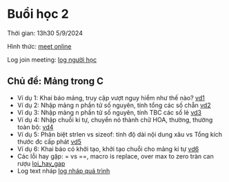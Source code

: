 # Buổi học 2

Thời gian: 13h30 5/9/2024

Hình thức: [meet online](https://meet.google.com/qov-btdk-dst)

Log join meeting: [log người học](day2/meeting_day2.csv)

## Chủ đề: Mảng trong C ##

- Ví dụ 1: Khai báo mảng, truy cập vượt nguy hiểm như thế nào? [vd1](day2/mang_vd1.cpp)
- Ví dụ 2: Nhập mảng n phần tử số nguyên, tính tổng các số chẵn [vd2](day2/mang_vd2.cpp)
- Ví dụ 3: Nhập mảng n phần tử số nguyên, tính TBC các số lẻ [vd3](day2/mang_vd3.cpp)
- Ví dụ 4: Nhập chuỗi kí tự, chuyển nó thành chữ HOA, thường, thường toàn bộ: [vd4](day2/mang_vd4.cpp)
- Ví dụ 5: Phân biệt strlen vs sizeof: tính độ dài nội dung xâu vs Tổng kích thước đc cấp phát [vd5](day2/mang_vd5.cpp)
- Ví dụ 6: Khai báo có khởi tạo, khởi tạo chuỗi cho mảng kí tự [vd6](day2/mang_vd6.cpp)
- Các lỗi hay gặp: = vs ==, macro is replace, over max to zero tràn can rượu [loi_hay_gap](day2/loi_hay_gap.cpp)
- Log text nháp [log nháp quá trình](day2/log_nháp.txt)

